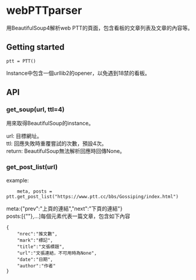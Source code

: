 # webPTTparser
用BeautifulSoup4解析web PTT的頁面，包含看板的文章列表及文章的內容等。

## Getting started
    ptt = PTT()
Instance中包含一個urllib2的opener，以免遇到18禁的看板。

## API
### get_soup(url, ttl=4)
用來取得BeautifulSoup的instance。

url: 目標網址。  
ttl: 回應失敗時重覆嘗試的次數，預設4次。  
return: BeautifulSoup無法解析回應時回傳None。  

### get_post_list(url)
example:

        meta, posts = ptt.get_post_list("https://www.ptt.cc/bbs/Gossiping/index.html")
    
meta:{"prev":"上頁的連結","next":"下頁的連結"}  
posts:[{""},...]每個元素代表一篇文章，包含如下內容

    {  
        "nrec":"推文數",  
        "mark":"標記",  
        "title":"文張標題",  
        "url":"文張連結，不可用時為None",  
        "date":"日期",  
        "author":"作者"  
    }

